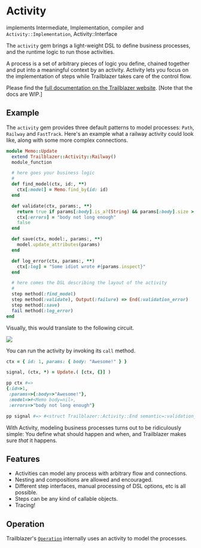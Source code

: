 # Activity

implements Intermediate, Implementation, compiler and `Activity::Implementation`, Activity::Interface

The `activity` gem brings a light-weight DSL to define business processes, and the runtime logic to run those activities.

A process is a set of arbitrary pieces of logic you define, chained together and put into a meaningful context by an activity. Activity lets you focus on the implementation of steps while Trailblazer takes care of the control flow.

Please find the [full documentation on the Trailblazer website](http://trailblazer.to/api-docs). [Note that the docs are WIP.]

## Example

The `activity` gem provides three default patterns to model processes: `Path`, `Railway` and `FastTrack`. Here's an example what a railway activity could look like, along with some more complex connections.

```ruby
module Memo::Update
  extend Trailblazer::Activity::Railway()
  module_function

  # here goes your business logic
  #
  def find_model(ctx, id:, **)
    ctx[:model] = Memo.find_by(id: id)
  end

  def validate(ctx, params:, **)
    return true if params[:body].is_a?(String) && params[:body].size > 10
    ctx[:errors] = "body not long enough"
    false
  end

  def save(ctx, model:, params:, **)
    model.update_attributes(params)
  end

  def log_error(ctx, params:, **)
    ctx[:log] = "Some idiot wrote #{params.inspect}"
  end

  # here comes the DSL describing the layout of the activity
  #
  step method(:find_model)
  step method(:validate), Output(:failure) => End(:validation_error)
  step method(:save)
  fail method(:log_error)
end
```

Visually, this would translate to the following circuit.

<img src="http://trailblazer.to/images/2.1/activity-readme-example.png">

You can run the activity by invoking its `call` method.

```ruby
ctx = { id: 1, params: { body: "Awesome!" } }

signal, (ctx, *) = Update.( [ctx, {}] )

pp ctx #=>
{:id=>1,
 :params=>{:body=>"Awesome!"},
 :model=>#<Memo body=nil>,
 :errors=>"body not long enough"}

pp signal #=> #<struct Trailblazer::Activity::End semantic=:validation_error>
```

With Activity, modeling business processes turns out to be ridiculously simple: You define what should happen and when, and Trailblazer makes sure _that_ it happens.

## Features

* Activities can model any process with arbitrary flow and connections.
* Nesting and compositions are allowed and encouraged.
* Different step interfaces, manual processing of DSL options, etc is all possible.
* Steps can be any kind of callable objects.
* Tracing!

## Operation

Trailblazer's [`Operation`](http://trailblazer.to/2.1/operation) internally uses an activity to model the processes.
